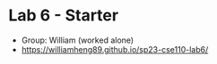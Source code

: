 # Lab 6 - Starter
* Group: William (worked alone)
* https://williamheng89.github.io/sp23-cse110-lab6/
